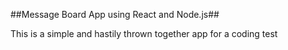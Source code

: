 ##Message Board App using React and Node.js##

This is a simple and hastily thrown together app for a coding test